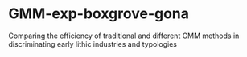 # GMM-exp-boxgrove-gona
Comparing the efficiency of traditional and different GMM methods in discriminating early lithic industries and typologies
